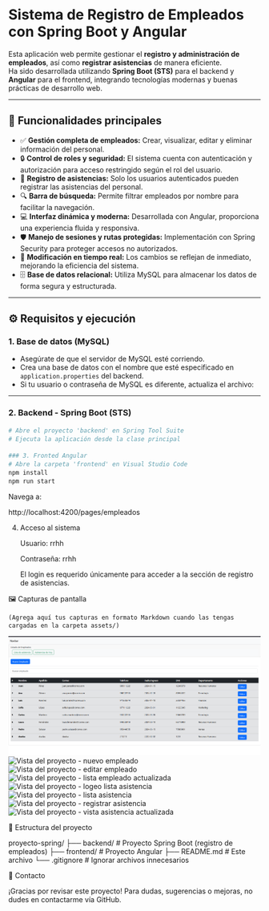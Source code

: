# Sistema de Registro de Empleados con Spring Boot y Angular

Esta aplicación web permite gestionar el **registro y administración de empleados**, así como **registrar asistencias** de manera eficiente.  
Ha sido desarrollada utilizando **Spring Boot (STS)** para el backend y **Angular** para el frontend, integrando tecnologías modernas y buenas prácticas de desarrollo web.

---

## 🧩 Funcionalidades principales

- ✅ **Gestión completa de empleados:** Crear, visualizar, editar y eliminar información del personal.
- 🔒 **Control de roles y seguridad:** El sistema cuenta con autenticación y autorización para acceso restringido según el rol del usuario.
- 📅 **Registro de asistencias:** Solo los usuarios autenticados pueden registrar las asistencias del personal.
- 🔍 **Barra de búsqueda:** Permite filtrar empleados por nombre para facilitar la navegación.
- 💻 **Interfaz dinámica y moderna:** Desarrollada con Angular, proporciona una experiencia fluida y responsiva.
- 🛡️ **Manejo de sesiones y rutas protegidas:** Implementación con Spring Security para proteger accesos no autorizados.
- 🧠 **Modificación en tiempo real:** Los cambios se reflejan de inmediato, mejorando la eficiencia del sistema.
- 🗄️ **Base de datos relacional:** Utiliza MySQL para almacenar los datos de forma segura y estructurada.

---

## ⚙️ Requisitos y ejecución

### 1. Base de datos (MySQL)

- Asegúrate de que el servidor de MySQL esté corriendo.
- Crea una base de datos con el nombre que esté especificado en `application.properties` del backend.
- Si tu usuario o contraseña de MySQL es diferente, actualiza el archivo:


---

### 2. Backend - Spring Boot (STS)

```bash
# Abre el proyecto 'backend' en Spring Tool Suite
# Ejecuta la aplicación desde la clase principal

### 3. Fronted Angular
# Abre la carpeta 'frontend' en Visual Studio Code
npm install
npm run start
```
Navega a:

http://localhost:4200/pages/empleados


4. Acceso al sistema

    Usuario: rrhh

    Contraseña: rrhh

    El login es requerido únicamente para acceder a la sección de registro de asistencias.


🖼️ Capturas de pantalla

    (Agrega aquí tus capturas en formato Markdown cuando las tengas cargadas en la carpeta assets/)

![Vista del proyecto - Lista de empleados](./frontend/src/assets/vista_empleados.png)
![Vista del proyecto - nuevo empleado](./src/assets/nuevo_empleados.png)
![Vista del proyecto - editar empleado](./src/assets/editar_empleados.png)
![Vista del proyecto - lista empleado actualizada](./src/assets/vista_empleados_actualizada.png)
![Vista del proyecto - logeo lista asistencia](./src/assets/logeo_lista_asistencia.png)
![Vista del proyecto - lista asistencia](./src/assets/lista_asistencia.png)
![Vista del proyecto - registrar asistencia](./src/assets/registrar_asistencia.png)
![Vista del proyecto - vista asistencia actualizada](./src/assets/vista_asistencia.png)


📝 Estructura del proyecto

proyecto-spring/
├── backend/                  # Proyecto Spring Boot (registro de empleados)
├── frontend/                 # Proyecto Angular
├── README.md                 # Este archivo
└── .gitignore                # Ignorar archivos innecesarios


💬 Contacto

¡Gracias por revisar este proyecto!
Para dudas, sugerencias o mejoras, no dudes en contactarme vía GitHub.
